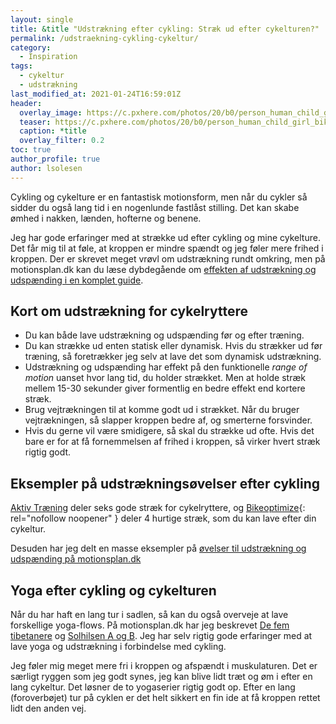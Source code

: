 ```yaml
---
layout: single
title: &title "Udstrækning efter cykling: Stræk ud efter cykelturen?"
permalink: /udstraekning-cykling-cykeltur/
category:
  - Inspiration
tags:
  - cykeltur
  - udstrækning
last_modified_at: 2021-01-24T16:59:01Z
header:
  overlay_image: https://c.pxhere.com/photos/20/b0/person_human_child_girl_bike_cycling_in_motion_in_action-875842.jpg!d
  teaser: https://c.pxhere.com/photos/20/b0/person_human_child_girl_bike_cycling_in_motion_in_action-875842.jpg!d
  caption: *title
  overlay_filter: 0.2
toc: true
author_profile: true
author: lsolesen
---
```


Cykling og cykelture er en fantastisk motionsform, men når du cykler så sidder du også lang tid i en nogenlunde fastlåst stilling. Det kan skabe ømhed i nakken, lænden, hofterne og benene.

Jeg har gode erfaringer med at strække ud efter cykling og mine cykelture. Det får mig til at føle, at kroppen er mindre spændt og jeg føler mere frihed i kroppen. Der er skrevet meget vrøvl om udstrækning rundt omkring, men på motionsplan.dk kan du læse dybdegående om [effekten af udstrækning og udspænding i en komplet guide](https://www.motionsplan.dk/udstraekning-udspaending/).

## Kort om udstrækning for cykelryttere

- Du kan både lave udstrækning og udspænding før og efter træning.
- Du kan strække ud enten statisk eller dynamisk. Hvis du strækker ud før træning, så foretrækker jeg selv at lave det som dynamisk udstrækning.
- Udstrækning og udspænding har effekt på den funktionelle _range of motion_ uanset hvor lang tid, du holder strækket. Men at holde stræk mellem 15-30 sekunder giver formentlig en bedre effekt end kortere stræk.
- Brug vejtrækningen til at komme godt ud i strækket. Når du bruger vejtrækningen, så slapper kroppen bedre af, og smerterne forsvinder.
- Hvis du gerne vil være smidigere, så skal du strække ud ofte. Hvis det bare er for at få fornemmelsen af frihed i kroppen, så virker hvert stræk rigtig godt.

## Eksempler på udstrækningsøvelser efter cykling

[Aktiv Træning](https://aktivtraening.dk/traening/landevejscykling/6-gode-straek-til-cykelryttere-80e134a1-0288-473e-8c24-abc0a435acdd) deler seks gode stræk for cykelryttere, og [Bikeoptimize](https://web.archive.org/web/20210415012840/https://www.bikeoptimize.dk/post/bliv-smidig-p%C3%A5-cyklen-ved-4-hurtige-str%C3%A6k){: rel="nofollow noopener" } deler 4 hurtige stræk, som du kan lave efter din cykeltur.

Desuden har jeg delt en masse eksempler på [øvelser til udstrækning og udspænding på motionsplan.dk](https://www.motionsplan.dk/udstraekning-udspaending/)

## Yoga efter cykling og cykelturen

Når du har haft en lang tur i sadlen, så kan du også overveje at lave forskellige yoga-flows. På motionsplan.dk har jeg beskrevet [De fem tibetanere](https://www.motionsplan.dk/artikel/de-fem-tibetanere/) og [Solhilsen A og B](https://www.motionsplan.dk/artikel/solhilsen-a-b-surya-namaskar/). Jeg har selv rigtig gode erfaringer med at lave yoga og udstrækning i forbindelse med cykling.

Jeg føler mig meget mere fri i kroppen og afspændt i muskulaturen. Det er særligt ryggen som jeg godt synes, jeg kan blive lidt træt og øm i efter en lang cykeltur. Det løsner de to yogaserier rigtig godt op. Efter en lang (foroverbøjet) tur på cyklen er det helt sikkert en fin ide at få kroppen rettet lidt den anden vej.
